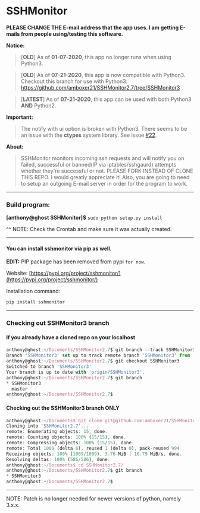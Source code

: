 # SSHMonitor

**PLEASE CHANGE THE E-mail address that the app uses. I am getting E-mails from people using/testing this software.**

**Notice:**
>[**OLD**] As of **01-07-2020**, this app no longer runs when using Python3.

>[**OLD**] As of **07-21-2020**, this app is now compatible with Python3. Checkout this branch for use with Python3: https://github.com/amboxer21/SSHMonitor2.7/tree/SSHMonitor3 

>[**LATEST**] As of **07-21-2020**, this app can be used with both Python3 **AND** Python2.

**Important:**
> The notify with ui option is broken with Python3. There seems to be an issue with the **ctypes** system library. See issue [#22](https://github.com/amboxer21/SSHMonitor/issues/22).

**About:**
>SSHMonitor monitors incoming ssh requests and will notify you on failed, successful or banned(IP via iptables/sshgaurd) attempts whether they're successful or not. PLEASE FORK INSTEAD OF CLONE THIS REPO. I would greatly appreciate it! Also, you are going to need to setup an outgoing E-mail server in order for the program to work.


***

### Build program:

  **[anthony@ghost SSHMonitor]$** `sudo python setup.py install`

^^ NOTE: Check the Crontab and make sure it was actually created.

***

#### You can install sshmonitor via pip as well.

**EDIT:** PIP package has been removed from pypi `for now`.

Website:
[https://pypi.org/project/sshmonitor/](https://pypi.org/project/sshmonitor/)

Installation command:
```python
pip install sshmonitor
```

***

### Checking out SSHMonitor3 branch

#### If you already have a cloned repo on your localhost
```javascript
anthony@ghost:~/Documents/SSHMonitor2.7$ git branch --track SSHMonitor3 origin/SSHMonitor3
Branch 'SSHMonitor3' set up to track remote branch 'SSHMonitor3' from 'origin'.
anthony@ghost:~/Documents/SSHMonitor2.7$ git checkout SSHMonitor3
Switched to branch 'SSHMonitor3'
Your branch is up to date with 'origin/SSHMonitor3'.
anthony@ghost:~/Documents/SSHMonitor2.7$ git branch
* SSHMonitor3
  master
anthony@ghost:~/Documents/SSHMonitor2.7$ 
```

#### Checking out the SSHMonitor3 branch **ONLY** 

```javascript
anthony@ghost:~/Documents$ git clone git@github.com:amboxer21/SSHMonitor2.7.git -bSSHMonitor3
Cloning into 'SSHMonitor2.7'...
remote: Enumerating objects: 15, done.
remote: Counting objects: 100% (15/15), done.
remote: Compressing objects: 100% (15/15), done.
remote: Total 1009 (delta 6), reused 1 (delta 0), pack-reused 994
Receiving objects: 100% (1009/1009), 3.76 MiB | 10.79 MiB/s, done.
Resolving deltas: 100% (586/586), done.
anthony@ghost:~/Documents$ cd SSHMonitor2.7/
anthony@ghost:~/Documents/SSHMonitor2.7$ git branch
* SSHMonitor3
anthony@ghost:~/Documents/SSHMonitor2.7$
```

***

NOTE: Patch is no longer needed for newer versions of python, namely 3.x.x.
